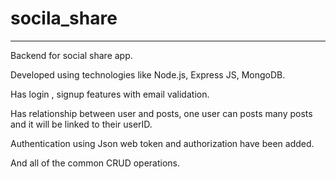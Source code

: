 # socila_share
------------------------

Backend for social share app. 

Developed using technologies like Node.js, Express JS, MongoDB.

Has login , signup features with email validation. 

Has relationship between user and posts, one user can posts many posts and it will be linked to their userID.

Authentication using Json web token and authorization have been added.

And all of the common CRUD operations.

